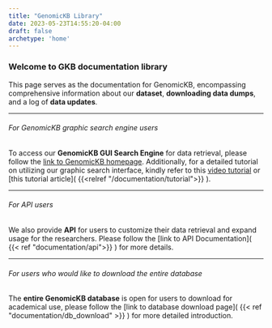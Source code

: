```yaml
---
title: "GenomicKB Library"
date: 2023-05-23T14:55:20-04:00
draft: false
archetype: 'home'
---
```


### Welcome to GKB documentation library
This page serves as the documentation for GenomicKB, encompassing comprehensive information about our **dataset**, **downloading data dumps**, and a log of **data updates**. 

---

###### For GenomicKB graphic search engine users
To access our **GenomicKB GUI Search Engine** for data retrieval, please follow the [link to GenomicKB homepage](https://gkb.dcmb.med.umich.edu/). Additionally, for a detailed tutorial on utilizing our graphic search interface, kindly refer to this [video tutorial](https://www.youtube.com/watch?v=Cnl9RpUDpkQ) or [this tutorial article]( {{<relref "/documentation/tutorial">}} ).

---

###### For API users
We also provide **API** for users to customize their data retrieval and expand usage for the researchers. Please follow the [link to API Documentation]( {{< ref "documentation/api">}} ) for more details.

---

###### For users who would like to download the entire database
The **entire GenomicKB database** is open for users to download for academical use, please follow the [link to database download page]( {{< ref "documentation/db_download" >}} ) for more detailed introduction. 

